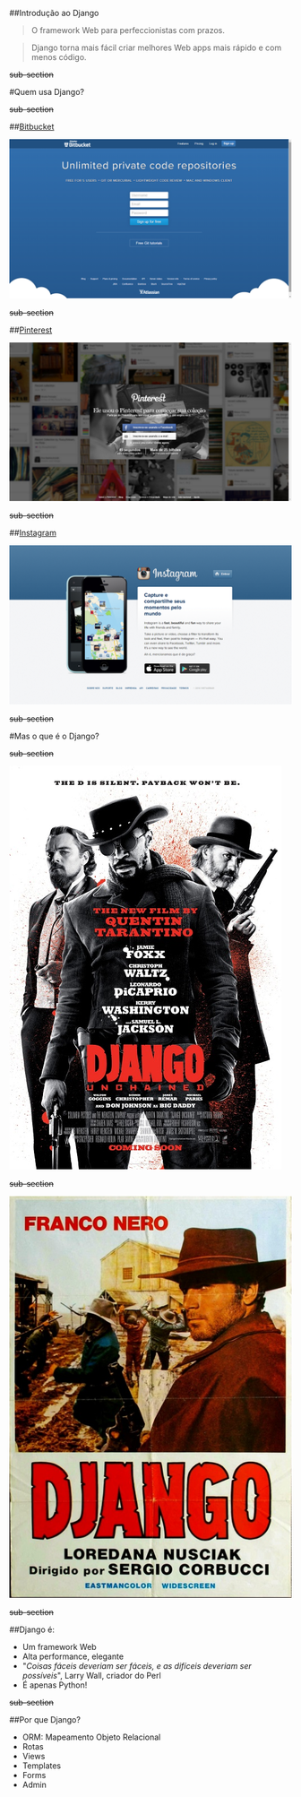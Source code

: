 ##Introdução ao Django

> O framework Web para perfeccionistas com prazos.

> Django torna mais fácil criar melhores Web apps mais rápido e com menos código.

~~sub-section~~

#Quem usa Django?

~~sub-section~~

##[Bitbucket](http://bitbucket.org)

![Bitbucket](./img/screen_bitbucket.png "Bitbucket screenshot")

~~sub-section~~

##[Pinterest](http://pinterest.com)

![Pinterest](./img/screen_pinterest.png "Pinterest screenshot")

~~sub-section~~

##[Instagram](http://instagram.com)

![Instagram](./img/screen_instagram.png "Instagram screenshot")

~~sub-section~~

#Mas o que é o Django?

~~sub-section~~

![Django Unchained](./img/django-unchained.jpg "Django")

~~sub-section~~

![Django Nero](./img/django-nero.jpg "Django")

~~sub-section~~

##Django é:

- Um framework Web
- Alta performance, elegante
- "*Coisas fáceis deveriam ser fáceis, e as difíceis deveriam ser possíveis*", Larry Wall, criador do Perl
- É apenas Python!

~~sub-section~~

##Por que Django?

- ORM: Mapeamento Objeto Relacional
- Rotas
- Views
- Templates
- Forms
- Admin